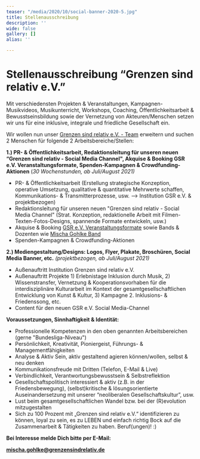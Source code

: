 ```yaml
---
teaser: "/media/2020/10/social-banner-2020-5.jpg"
title: Stellenausschreibung
description: ''
wide: false
gallery: []
alias: ''

---
```

# **Stellenausschreibung “Grenzen sind relativ e.V.”**

Mit verschiedensten Projekten & Veranstaltungen, Kampagnen-Musikvideos, Musikunterricht, Workshops, Coaching, Öffentlichkeitsarbeit & Bewusstseinsbildung sowie der Vernetzung von Akteuren/Menschen setzen wir uns für eine inklusive, integrale und friedliche Gesellschaft ein.

Wir wollen nun unser [Grenzen sind relativ e.V. - Team](https://www.grenzensindrelativ.de/ueber-uns/das-team) erweitern und suchen 2 Menschen für folgende 2 Arbeitsbereiche/Stellen:

**1.) PR- & Öffentlichkeitsarbeit, Redaktionsleitung für unseren neuen “Grenzen sind relativ - Social Media Channel", Akquise & Booking GSR e.V. Veranstaltungsformate, Spenden-Kampagnen & Crowdfunding-Aktionen** (_30 Wochenstunden, ab Juli/August 2021)_

* PR- & Öffentlichkeitsarbeit (Erstellung strategische Konzeption, operative Umsetzung, qualitative & quantitative Mehrwerte schaffen, Kommunikations- & Transmitterprozesse, usw. --> Institution GSR e.V. & projektbezogen)
* Redaktionsleitung für unseren neuen "Grenzen sind relativ - Social Media Channel" (Strat. Konzeption, redaktionelle Arbeit mit Filmen-Texten-Fotos-Designs, spannende Formate entwickeln, usw.)
* Akquise & Booking [GSR e.V. Veranstaltungsformate](https://www.grenzensindrelativ.de/aktivitaeten/projekte-und-veranstaltungen/veranstaltungsformate-fuer-dein-event/infos-veranstaltungsformate-fur-dein-event) sowie Bands & Dozenten wie [Mischa Gohlke Band](https://mischagohlkeband.de/)
* Spenden-Kampagnen & Crowdfunding-Aktionen 

**2.) Mediengestaltung/Designs: Logos, Flyer, Plakate, Broschüren, Social Media Banner, etc.** _(projektbezogen, ab Juli/August 2021)_

* Außenauftritt Institution Grenzen sind relativ e.V.
* Außenauftritt Projekte 1) Erlebnistage Inklusion durch Musik, 2) Wissenstransfer, Vernetzung & Kooperationsvorhaben für die interdisziplinäre Kulturarbeit im Kontext der gesamtgesellschaftlichen Entwicklung von Kunst & Kultur, 3) Kampagne 2. Inklusions- & Friedenssong, etc.
* Content für den neuen GSR e.V. Social Media-Channel

**Voraussetzungen, Sinnhaftigkeit & Identität:**

* Professionelle Kompetenzen in den oben genannten Arbeitsbereichen (gerne "Bundesliga-Niveau")
* Persönlichkeit, Kreativität, Pioniergeist, Führungs- & Managementfähigkeiten
* Analyse & Aktiv Sein, aktiv gestaltend agieren können/wollen, selbst & neu denken
* Kommunikationsfreude mit Dritten (Telefon, E-Mail & Live)
* Verbindlichkeit, Verantwortungsbewusstsein & Selbstreflektion
* Gesellschaftspolitisch interessiert & aktiv (z.B. in der Friedensbewegung), (selbst)kritische & lösungsorientierte Auseinandersetzung mit unserer “neoliberalen Gesellschaftskultur”, usw.
* Lust beim gesamtgesellschaftlichen Wandel bzw. bei der (R)evolution mitzugestalten
* Sich zu 100 Prozent mit „Grenzen sind relativ e.V.“ identifizieren zu können, loyal zu sein, es zu LEBEN und einfach richtig Bock auf die Zusammenarbeit & Tätigkeiten zu haben. Beruf(ungen)! :)

**Bei Interesse melde Dich bitte per E-Mail:**

**mischa.gohlke@grenzensindrelativ.de**